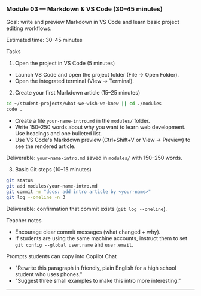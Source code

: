 ### Module 03 — Markdown & VS Code (30–45 minutes)

Goal: write and preview Markdown in VS Code and learn basic project editing workflows.

Estimated time: 30–45 minutes

Tasks

1) Open the project in VS Code (5 minutes)

- Launch VS Code and open the project folder (File → Open Folder).
- Open the integrated terminal (View → Terminal).

2) Create your first Markdown article (15–25 minutes)

```bash
cd ~/student-projects/what-we-wish-we-knew || cd ./modules
code .
```

- Create a file `your-name-intro.md` in the `modules/` folder.
- Write 150–250 words about why you want to learn web development. Use headings and one bulleted list.
- Use VS Code's Markdown preview (Ctrl+Shift+V or View → Preview) to see the rendered article.

Deliverable: `your-name-intro.md` saved in `modules/` with 150–250 words.

3) Basic Git steps (10–15 minutes)

```bash
git status
git add modules/your-name-intro.md
git commit -m "docs: add intro article by <your-name>"
git log --oneline -n 3
```

Deliverable: confirmation that commit exists (`git log --oneline`).

Teacher notes
- Encourage clear commit messages (what changed + why).
- If students are using the same machine accounts, instruct them to set `git config --global user.name` and `user.email`.

Prompts students can copy into Copilot Chat
- "Rewrite this paragraph in friendly, plain English for a high school student who uses phones."
- "Suggest three small examples to make this intro more interesting."

---
